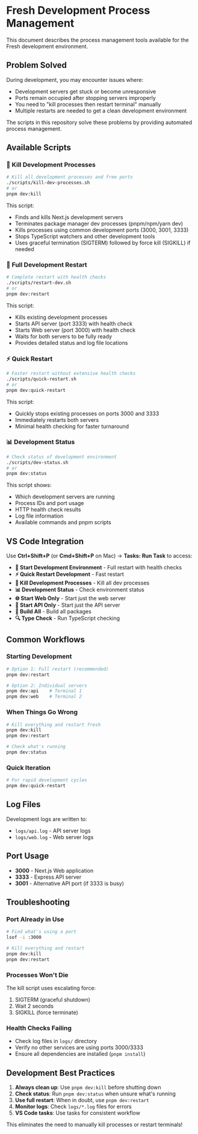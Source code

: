 # Fresh Development Process Management

This document describes the process management tools available for the Fresh development environment.

## Problem Solved

During development, you may encounter issues where:
- Development servers get stuck or become unresponsive  
- Ports remain occupied after stopping servers improperly
- You need to "kill processes then restart terminal" manually
- Multiple restarts are needed to get a clean development environment

The scripts in this repository solve these problems by providing automated process management.

## Available Scripts

### 🛑 Kill Development Processes
```bash
# Kill all development processes and free ports
./scripts/kill-dev-processes.sh
# or
pnpm dev:kill
```

This script:
- Finds and kills Next.js development servers
- Terminates package manager dev processes (pnpm/npm/yarn dev)
- Kills processes using common development ports (3000, 3001, 3333)
- Stops TypeScript watchers and other development tools
- Uses graceful termination (SIGTERM) followed by force kill (SIGKILL) if needed

### 🚀 Full Development Restart
```bash
# Complete restart with health checks
./scripts/restart-dev.sh
# or  
pnpm dev:restart
```

This script:
- Kills existing development processes
- Starts API server (port 3333) with health check
- Starts Web server (port 3000) with health check
- Waits for both servers to be fully ready
- Provides detailed status and log file locations

### ⚡ Quick Restart
```bash
# Faster restart without extensive health checks
./scripts/quick-restart.sh  
# or
pnpm dev:quick-restart
```

This script:
- Quickly stops existing processes on ports 3000 and 3333
- Immediately restarts both servers
- Minimal health checking for faster turnaround

### 📊 Development Status
```bash
# Check status of development environment
./scripts/dev-status.sh
# or
pnpm dev:status  
```

This script shows:
- Which development servers are running
- Process IDs and port usage
- HTTP health check results
- Log file information
- Available commands and pnpm scripts

## VS Code Integration

Use **Ctrl+Shift+P** (or **Cmd+Shift+P** on Mac) → **Tasks: Run Task** to access:

- **🚀 Start Development Environment** - Full restart with health checks
- **⚡ Quick Restart Development** - Fast restart
- **🛑 Kill Development Processes** - Kill all dev processes  
- **📊 Development Status** - Check environment status
- **🌐 Start Web Only** - Start just the web server
- **🔧 Start API Only** - Start just the API server
- **🔨 Build All** - Build all packages
- **🔍 Type Check** - Run TypeScript checking

## Common Workflows

### Starting Development
```bash
# Option 1: Full restart (recommended)
pnpm dev:restart

# Option 2: Individual servers
pnpm dev:api    # Terminal 1
pnpm dev:web    # Terminal 2
```

### When Things Go Wrong
```bash
# Kill everything and restart fresh
pnpm dev:kill
pnpm dev:restart

# Check what's running
pnpm dev:status
```

### Quick Iteration
```bash
# For rapid development cycles
pnpm dev:quick-restart
```

## Log Files

Development logs are written to:
- `logs/api.log` - API server logs
- `logs/web.log` - Web server logs

## Port Usage

- **3000** - Next.js Web application
- **3333** - Express API server  
- **3001** - Alternative API port (if 3333 is busy)

## Troubleshooting

### Port Already in Use
```bash
# Find what's using a port
lsof -i :3000

# Kill everything and restart
pnpm dev:kill
pnpm dev:restart
```

### Processes Won't Die
The kill script uses escalating force:
1. SIGTERM (graceful shutdown)  
2. Wait 2 seconds
3. SIGKILL (force terminate)

### Health Checks Failing
- Check log files in `logs/` directory
- Verify no other services are using ports 3000/3333
- Ensure all dependencies are installed (`pnpm install`)

## Development Best Practices

1. **Always clean up**: Use `pnpm dev:kill` before shutting down
2. **Check status**: Run `pnpm dev:status` when unsure what's running  
3. **Use full restart**: When in doubt, use `pnpm dev:restart`
4. **Monitor logs**: Check `logs/*.log` files for errors
5. **VS Code tasks**: Use tasks for consistent workflow

This eliminates the need to manually kill processes or restart terminals!